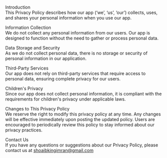 Introduction  
This Privacy Policy describes how our app (‘we’, ‘us’, ‘our’) collects, uses, and shares your personal information when you use our app.

Information Collection  
We do not collect any personal information from our users. Our app is designed to function without the need to gather or process personal data.

Data Storage and Security  
As we do not collect personal data, there is no storage or security of personal information in our application.

Third-Party Services  
Our app does not rely on third-party services that require access to personal data, ensuring complete privacy for our users.

Children's Privacy  
Since our app does not collect personal information, it is compliant with the requirements for children's privacy under applicable laws.

Changes to This Privacy Policy  
We reserve the right to modify this privacy policy at any time. Any changes will be effective immediately upon posting the updated policy. Users are encouraged to periodically review this policy to stay informed about our privacy practices.

Contact Us  
If you have any questions or suggestions about our Privacy Policy, please contact us at shoaibkingimran@gmail.com
